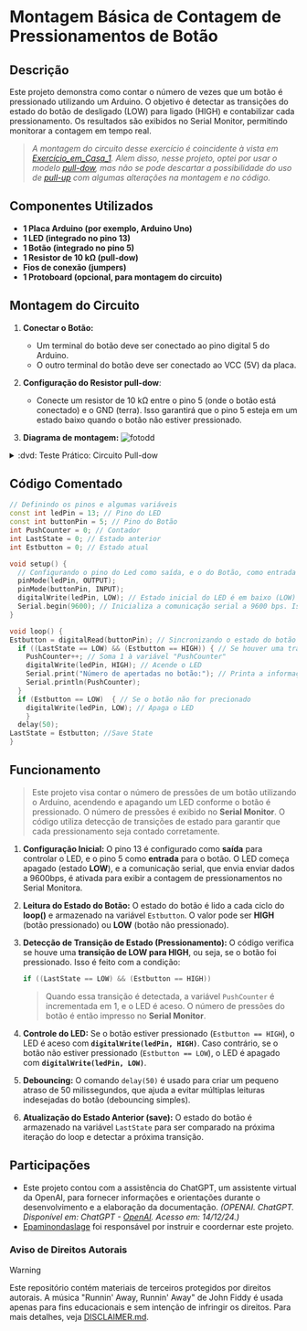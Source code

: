 # Montagem Básica de Contagem de Pressionamentos de Botão


## Descrição
Este projeto demonstra como contar o número de vezes que um botão é pressionado utilizando um Arduino. O objetivo é detectar as transições do estado do botão de desligado (LOW) para ligado (HIGH) e contabilizar cada pressionamento. Os resultados são exibidos no Serial Monitor, permitindo monitorar a contagem em tempo real.
> *A montagem do circuito desse exercício é coincidente à vista em [Exercício_em_Casa_1](https://github.com/Matheusrammos/LIA-Docs/tree/main/Exerc%C3%ADcio_em_Casa_1). Alem disso, nesse projeto, optei por usar o modelo [pull-dow](https://github.com/Matheusrammos/LIA-Docs/blob/main/Exerc%C3%ADcio_em_Casa_1/Diagrama_Casa_1%3A%20pull-dow.png), mas não se pode descartar a possibilidade do uso de [pull-up](https://github.com/Matheusrammos/LIA-Docs/blob/main/Exerc%C3%ADcio_em_Casa_1/Diagrama_Casa_1%3A%20pull-up.png) com algumas alterações na montagem e no código.*


## Componentes Utilizados
- **1 Placa Arduino (por exemplo, Arduino Uno)**
- **1 LED (integrado no pino 13)**
- **1 Botão (integrado no pino 5)**
- **1 Resistor de 10 kΩ (pull-dow)**
- **Fios de conexão (jumpers)**
- **1 Protoboard (opcional, para montagem do circuito)**


## Montagem do Circuito
1. **Conectar o Botão:**
   - Um terminal do botão deve ser conectado ao pino digital 5 do Arduino.
   - O outro terminal do botão deve ser conectado ao VCC (5V) da placa.

2. **Configuração do Resistor pull-dow**:
   - Conecte um resistor de 10 kΩ entre o pino 5 (onde o botão está conectado) e o GND (terra). Isso garantirá que o pino 5 esteja em um estado baixo quando o botão não estiver pressionado.

3. **Diagrama de montagem:**
![fotodd](https://github.com/Matheusrammos/LIA-Docs/blob/main/Exerc%C3%ADcio_em_Casa_1/Diagrama_Casa_1%3A%20pull-dow.png)
<details>
<summary> :dvd: Teste Prático: Circuito Pull-dow </summary>

https://github.com/user-attachments/assets/957b440d-5a92-4934-900a-3db9f1c8c693


</details>


## Código Comentado
```cpp
// Definindo os pinos e algumas variáveis
const int ledPin = 13; // Pino do LED
const int buttonPin = 5; // Pino do Botão
int PushCounter = 0; // Contador
int LastState = 0; // Estado anterior
int Estbutton = 0; // Estado atual

void setup() {
  // Configurando o pino do Led como saída, e o do Botão, como entrada
  pinMode(ledPin, OUTPUT);
  pinMode(buttonPin, INPUT);
  digitalWrite(ledPin, LOW); // Estado inicial do LED é em baixo (LOW)
  Serial.begin(9600); // Inicializa a comunicação serial a 9600 bps. Isso é necessário para começar a enviar dados ao Serial Monitor
}

void loop() {
Estbutton = digitalRead(buttonPin); // Sincronizando o estado do botão a leitura atual do mesmo
  if ((LastState == LOW) && (Estbutton == HIGH)) { // Se houver uma transição positiva (negativo -> positivo)
    PushCounter++; // Soma 1 à variável "PushCounter"
    digitalWrite(ledPin, HIGH); // Acende o LED
    Serial.print("Número de apertadas no botão:"); // Printa a informação no serial monitor
    Serial.println(PushCounter); 
  }
  if (Estbutton == LOW)  { // Se o botão não for precionado
    digitalWrite(ledPin, LOW); // Apaga o LED
    }
  delay(50);
LastState = Estbutton; //Save State
}
````


## Funcionamento
> Este projeto visa contar o número de pressões de um botão utilizando o Arduino, acendendo e apagando um LED conforme o botão é pressionado. O número de pressões é exibido no **Serial Monitor**. O código utiliza detecção de transições de estado para garantir que cada pressionamento seja contado corretamente.
1. **Configuração Inicial:**
   O pino 13 é configurado como **saída** para controlar o LED, e o pino 5 como **entrada** para o botão. O LED começa apagado (estado **LOW**), e a comunicação serial, que envia enviar dados a 9600bps, é ativada para exibir a contagem de pressionamentos no Serial Monitora.
   
2. **Leitura do Estado do Botão:**
   O estado do botão é lido a cada ciclo do **loop()** e armazenado na variável `Estbutton`. O valor pode ser **HIGH** (botão pressionado) ou **LOW** (botão não pressionado).

3. **Detecção de Transição de Estado (Pressionamento):**
   O código verifica se houve uma **transição de LOW para HIGH**, ou seja, se o botão foi pressionado. Isso é feito com a condição:
     ```cpp
     if ((LastState == LOW) && (Estbutton == HIGH))
     ```
      > Quando essa transição é detectada, a variável `PushCounter` é incrementada em 1, e o LED é aceso. O número de pressões do botão é então impresso no **Serial Monitor**.

4. **Controle do LED:**
   Se o botão estiver pressionado (`Estbutton == HIGH`), o LED é aceso com **`digitalWrite(ledPin, HIGH)`**. Caso contrário, se o botão não estiver pressionado (`Estbutton == LOW`), o LED é apagado com **`digitalWrite(ledPin, LOW)`**.
   
5. **Debouncing:**
   O comando `delay(50)` é usado para criar um pequeno atraso de 50 milissegundos, que ajuda a evitar múltiplas leituras indesejadas do botão (debouncing simples).
   
6. **Atualização do Estado Anterior (save):**
   O estado do botão é armazenado na variável `LastState` para ser comparado na próxima iteração do loop e detectar a próxima transição.


## Participações
- Este projeto contou com a assistência do ChatGPT, um assistente virtual da OpenAI, para fornecer informações e orientações durante o desenvolvimento e a elaboração da documentação.
  *(OPENAI. ChatGPT. Disponível em: ChatGPT - [OpenAI](https://www.openai.com/chatgpt). Acesso em: 14/12/24.)*
- [Epaminondaslage](https://www.bing.com/ck/a?!&&p=cf945232149fce13JmltdHM9MTcyNjcwNDAwMCZpZ3VpZD0yNGZkYWYyYS1lMjZiLTYzMWYtMzY0MC1iYmJiZTNlZTYyZGImaW5zaWQ9NTE5Mg&ptn=3&ver=2&hsh=3&fclid=24fdaf2a-e26b-631f-3640-bbbbe3ee62db&psq=src%3d%22https%3a%2f%2fgithub.com%2fEpaminondaslage%2fAluno_Fulano_de_Tal%2fblob%2fmain%2fExercicio_em_Casa_1%2fFigura.jpeg%22+alt%3d%22Circuito%22+width%3d%2250%25%22&u=a1aHR0cHM6Ly9naXRodWIuY29tL0VwYW1pbm9uZGFzbGFnZQ&ntb=1) foi responsável por instruir e coordernar este projeto.


### Aviso de Direitos Autorais 
>[!WARNING]
>
>Este repositório contém materiais de terceiros protegidos por direitos autorais. A música "Runnin' Away, Runnin' Away" de John Fiddy é usada apenas para fins educacionais e sem intenção de infringir os direitos. Para mais detalhes, veja [DISCLAIMER.md](./DISCLAIMER.md).

